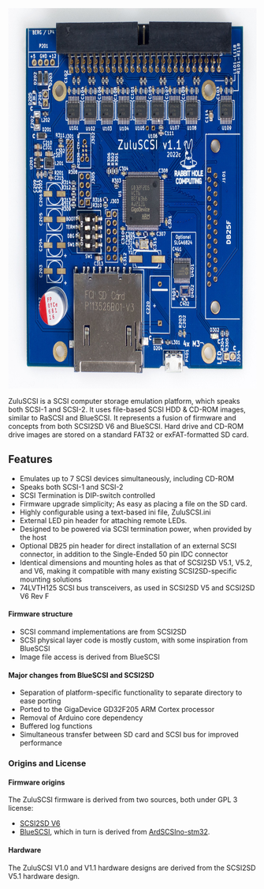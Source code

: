 <img src="assets/img/ZuluSCSI-V1.1-Rev2022d-TopDown-FullSize.jpg" alt="ZuluSCSI V1.1 PCB" width="733" height="770">


ZuluSCSI is a SCSI computer storage emulation platform, which speaks both SCSI-1 and SCSI-2. It uses file-based SCSI HDD & CD-ROM images, similar to RaSCSI and BlueSCSI. It represents a fusion of firmware and concepts from both SCSI2SD V6 and BlueSCSI. Hard drive and CD-ROM drive images are stored on a standard FAT32 or exFAT-formatted SD card.

## Features

* Emulates up to 7 SCSI devices simultaneously, including CD-ROM
* Speaks both SCSI-1 and SCSI-2
* SCSI Termination is DIP-switch controlled
* Firmware upgrade simplicity; As easy as placing a file on the SD card.
* Highly configurable using a text-based ini file, ZuluSCSI.ini
* External LED pin header for attaching remote LEDs.
* Designed to be powered via SCSI termination power, when provided by the host
* Optional DB25 pin header for direct installation of an external SCSI connector, in addition to the Single-Ended 50 pin IDC connector
* Identical dimensions and mounting holes as that of SCSI2SD V5.1, V5.2, and V6, making it compatible with many existing SCSI2SD-specific mounting solutions
* 74LVTH125 SCSI bus transceivers, as used in SCSI2SD V5 and SCSI2SD V6 Rev F

#### Firmware structure

* SCSI command implementations are from SCSI2SD
* SCSI physical layer code is mostly custom, with some inspiration from BlueSCSI
* Image file access is derived from BlueSCSI

#### Major changes from BlueSCSI and SCSI2SD

* Separation of platform-specific functionality to separate directory to ease porting
* Ported to the GigaDevice GD32F205 ARM Cortex processor
* Removal of Arduino core dependency
* Buffered log functions
* Simultaneous transfer between SD card and SCSI bus for improved performance

### Origins and License

#### Firmware origins

The ZuluSCSI firmware is derived from two sources, both under GPL 3 license:

* [SCSI2SD V6](http://www.codesrc.com/gitweb/index.cgi?p=SCSI2SD-V6.git;a=summary)
* [BlueSCSI](https://github.com/erichelgeson/BlueSCSI), which in turn is derived from [ArdSCSIno-stm32](https://github.com/ztto/ArdSCSino-stm32).

#### Hardware 
The ZuluSCSI V1.0 and V1.1 hardware designs are derived from the SCSI2SD V5.1 hardware design.
